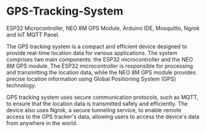 # GPS-Tracking-System
ESP32 Microcontroller, NEO 8M GPS Module, Arduino IDE, Mosquitto, Ngrok and IoT  MQTT Panel.

The GPS tracking system is a compact and efficient device designed to provide real-time location data for various applications. The system comprises two main components: the ESP32 microcontroller and the NEO 8M GPS module. The ESP32 microcontroller is responsible for processing and transmitting the location data, while the NEO 8M GPS module provides precise location information using Global Positioning System (GPS) technology.

 GPS tracking system uses secure communication protocols, such as MQTT, to ensure that the location data is transmitted safely and efficiently. The device also uses Ngrok, a secure tunneling service, to enable remote access to the GPS tracker's data, allowing users to access the device's data from anywhere in the world.


